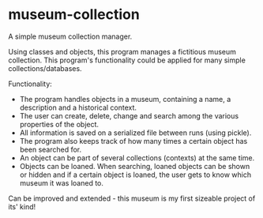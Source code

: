 # museum-collection
A simple museum collection manager.

Using classes and objects, this program manages a fictitious museum collection. This program's functionality could be applied for many simple collections/databases.

Functionality:

- The program handles objects in a museum, containing a name, a description and a historical context.
- The user can create, delete, change and search among the various properties of the object.
- All information is saved on a serialized file between runs (using pickle).
- The program also keeps track of how many times a certain object has been searched for.
- An object can be part of several collections (contexts) at the same time.
- Objects can be loaned. When searching, loaned objects can be shown or hidden and if a certain object is loaned, the user gets to know which museum it was loaned to.

Can be improved and extended - this museum is my first sizeable project of its' kind!
